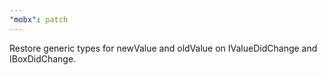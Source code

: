 ```yaml
---
"mobx": patch
---
```


Restore generic types for newValue and oldValue on IValueDidChange and IBoxDidChange.
